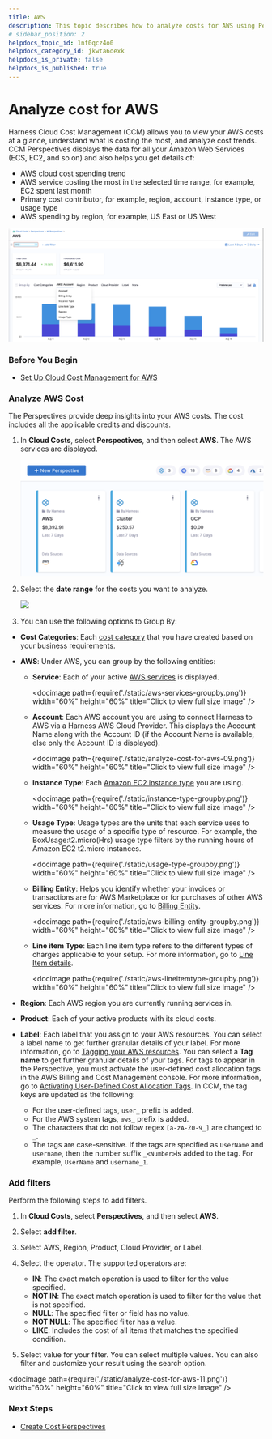```yaml
---
title: AWS 
description: This topic describes how to analyze costs for AWS using Perspectives.
# sidebar_position: 2
helpdocs_topic_id: 1nf0qcz4o0
helpdocs_category_id: jkwta6oexk
helpdocs_is_private: false
helpdocs_is_published: true
---
```


# Analyze cost for AWS

Harness Cloud Cost Management (CCM) allows you to view your AWS costs at a glance, understand what is costing the most, and analyze cost trends. CCM Perspectives displays the data for all your Amazon Web Services (ECS, EC2, and so on) and also helps you get details of:

* AWS cloud cost spending trend
* AWS service costing the most in the selected time range, for example, EC2 spent last month
* Primary cost contributor, for example, region, account, instance type, or usage type
* AWS spending by region, for example, US East or US West

![](./static/analyze-cost-for-aws-06.png)

### Before You Begin

* [Set Up Cloud Cost Management for AWS](../../2-getting-started-ccm/4-set-up-cloud-cost-management/set-up-cost-visibility-for-aws.md)

### Analyze AWS Cost

The Perspectives provide deep insights into your AWS costs. The cost includes all the applicable credits and discounts.

1. In **Cloud Costs**, select **Perspectives**, and then select **AWS**. The AWS services are displayed.
   
     ![](./static/analyze-cost-for-aws-07.png)
2. Select the **date range** for the costs you want to analyze.
   
     ![](./static/analyze-cost-for-aws-08.png)

3. You can use the following options to Group By:

  * **Cost Categories**: Each [cost category](../2-ccm-cost-categories/1-ccm-cost-categories.md) that you have created based on your business requirements.
  
  * **AWS**: Under AWS, you can group by the following entities:
  
    + **Service**: Each of your active [AWS services](https://aws.amazon.com/) is displayed.

		<docimage path={require('./static/aws-services-groupby.png')} width="60%" height="60%" title="Click to view full size image" />

	+ **Account**: Each AWS account you are using to connect Harness to AWS via a Harness AWS Cloud Provider. This displays the Account Name along with the Account ID (if the Account Name is available, else only the Account ID is displayed).  
		
		 <docimage path={require('./static/analyze-cost-for-aws-09.png')} width="60%" height="60%" title="Click to view full size image" />
		 
	+ **Instance Type**: Each [Amazon EC2 instance type](https://aws.amazon.com/ec2/instance-types/) you are using.
	
	  <docimage path={require('./static/instance-type-groupby.png')} width="60%" height="60%" title="Click to view full size image" />
	  
	+ **Usage Type**: Usage types are the units that each service uses to measure the usage of a specific type of resource. For example, the BoxUsage:t2.micro(Hrs) usage type filters by the running hours of Amazon EC2 t2.micro instances.

	  <docimage path={require('./static/usage-type-groupby.png')} width="60%" height="60%" title="Click to view full size image" />

	+ **Billing Entity**: Helps you identify whether your invoices or transactions are for AWS Marketplace or for purchases of other AWS services. For more information, go to [Billing Entity](https://docs.aws.amazon.com/cur/latest/userguide/billing-columns.html).

	  <docimage path={require('./static/aws-billing-entity-groupby.png')} width="60%" height="60%" title="Click to view full size image" />

	+ **Line item Type**: Each line item type refers to the different types of charges applicable to your setup. For more information, go to [Line Item details](https://docs.aws.amazon.com/cur/latest/userguide/Lineitem-columns.html).

	  <docimage path={require('./static/aws-lineitemtype-groupby.png')} width="60%" height="60%" title="Click to view full size image" />

  * **Region**: Each AWS region you are currently running services in.
  * **Product**: Each of your active products with its cloud costs.
  * **Label**: Each label that you assign to your AWS resources. You can select a label name to get further granular details of your label. For more information, go to [Tagging your AWS resources](https://docs.aws.amazon.com/general/latest/gr/aws_tagging.html). You can select a **Tag name** to get further granular details of your tags. For tags to appear in the Perspective, you must activate the user-defined cost allocation tags in the AWS Billing and Cost Management console. For more information, go to [Activating User-Defined Cost Allocation Tags](https://docs.aws.amazon.com/awsaccountbilling/latest/aboutv2/activating-tags.html). In CCM, the tag keys are updated as the following:
	+ For the user-defined tags, `user_` prefix is added.
	+ For the AWS system tags, `aws_` prefix is added.
	+ The characters that do not follow regex `[a-zA-Z0-9_]` are changed to `_`.
	+ The tags are case-sensitive. If the tags are specified as `UserName` and `username`, then the number suffix `_<Number>`is added to the tag. For example, `UserName` and `username_1`.

### Add filters

Perform the following steps to add filters.

1. In **Cloud Costs**, select **Perspectives**, and then select **AWS**.
2. Select **add filter**.
   
3. Select AWS, Region, Product, Cloud Provider, or Label.
4. Select the operator. The supported operators are:
	* **IN**: The exact match operation is used to filter for the value specified.
	* **NOT IN**: The exact match operation is used to filter for the value that is not specified.
	* **NULL**: The specified filter or field has no value.
	* **NOT NULL**: The specified filter has a value.
	* **LIKE**: Includes the cost of all items that matches the specified condition.
5. Select value for your filter. You can select multiple values. You can also filter and customize your result using the search option.

  <docimage path={require('./static/analyze-cost-for-aws-11.png')} width="60%" height="60%" title="Click to view full size image" />


### Next Steps

* [Create Cost Perspectives](../../3-use-ccm-cost-reporting/1-ccm-perspectives/1-create-cost-perspectives.md)

